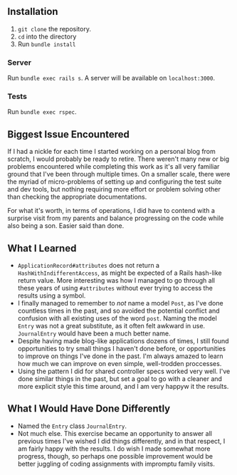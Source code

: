 ## Installation

1. `git clone` the repository.
2. `cd` into the directory
3. Run `bundle install`


### Server

Run `bundle exec rails s`. A server will be available on `localhost:3000`.

### Tests

Run `bundle exec rspec`.

## Biggest Issue Encountered

If I had a nickle for each time I started working on a personal blog from scratch, I would probably be ready to retire. There weren't many new or big problems encountered while completing this work as it's all very familiar ground that I've been through multiple times. On a smaller scale, there were the myriad of micro-problems of setting up and configuring the test suite and dev tools, but nothing requiring more effort or problem solving other than checking the appropriate documentations.

For what it's worth, in terms of operations, I did have to contend with a surprise visit from my parents and balance progressing on the code while also being a son. Easier said than done.

## What I Learned

* `ApplicationRecord#attributes` does not return a `HashWithIndifferentAccess`, as might be expected of a Rails hash-like return value. More interesting was how I managed to go through all these years of using `#attributes` without ever trying to access the results using a symbol.
* I finally managed to remember to *not* name a model `Post`, as I've done countless times in the past, and so avoided the potential conflict and confusion with all existing uses of the word `post`. Naming the model `Entry` was not a great substitute, as it often felt awkward in use. `JournalEntry` would have been a much better name.
* Despite having made blog-like applications dozens of times, I still found opportunities to try small things I haven't done before, or opportunities to improve on things I've done in the past. I'm always amazed to learn how much we can improve on even simple, well-trodden proccesses.
* Using the pattern I did for shared controller specs worked very well. I've done similar things in the past, but set a goal to go with a cleaner and more explicit style this time around, and I am very happyw it the results.

## What I Would Have Done Differently

* Named the `Entry` class `JournalEntry`.
* Not much else. This exercise became an opportunity to answer all previous times I've wished I did things differently, and in that respect, I am fairly happy with the results. I do wish I made somewhat more progress, though, so perhaps one possible improvement would be better juggling of coding assignments with impromptu family visits.
